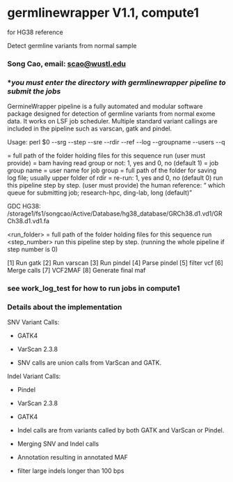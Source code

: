 # germlinewrapper V1.1, compute1

for HG38 reference

Detect germline variants from normal sample

### Song Cao, email: scao@wustl.edu ###

### ********you must enter the directory with germlinewrapper pipeline to submit the jobs******* ###

GermineWrapper pipeline is a fully automated and modular software package designed for detection of germline variants from normal exome data. It works on LSF job scheduler. Multiple standard variant callings are included in the pipeline such as varscan, gatk and pindel.


Usage: perl $0  --srg --step --sre --rdir --ref --log --groupname --users --q

<rdir> = full path of the folder holding files for this sequence run (user must provide)
<srg> = bam having read group or not: 1, yes and 0, no (default 1)
<groupname> = job group name
<users> = user name for job group
<log> = full path of the folder for saving log file; usually upper folder of rdir 
<sre> = re-run: 1, yes and 0, no  (default 0)
<step> run this pipeline step by step. (user must provide)
<ref> the human reference: 
<q> which queue for submitting job; research-hpc, ding-lab, long (default)

GDC HG38: /storage1/fs1/songcao/Active/Database/hg38_database/GRCh38.d1.vd1/GRCh38.d1.vd1.fa 

<run_folder> = full path of the folder holding files for this sequence run
<step_number> run this pipeline step by step. (running the whole pipeline if step number is 0)

[1]  Run gatk
[2]  Run varscan
[3]  Run pindel
[4]  Parse pindel
[5]  filter vcf
[6]  Merge calls
[7]  VCF2MAF
[8]  Generate final maf

### see work_log_test for how to run jobs in compute1 

### Details about the implementation ###


SNV Variant Calls:

* GATK4

* VarScan 2.3.8

* SNV calls are union calls from VarScan and GATK.


Indel Variant Calls:

* Pindel

* VarScan 2.3.8

* GATK4

* Indel calls are from variants called by both GATK and VarScan or Pindel.

* Merging SNV and Indel calls

* Annotation resulting in annotated MAF

* filter large indels longer than 100 bps
